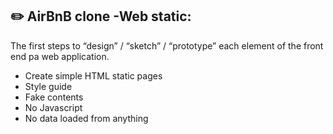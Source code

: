 ## :pencil2:  AirBnB clone -Web static:

The first steps to “design” / “sketch” / “prototype” each element of the front end pa web application. 

+ Create simple HTML static pages
+ Style guide
+ Fake contents
+ No Javascript
+ No data loaded from anything
<!--stackedit_data:
eyJoaXN0b3J5IjpbMTMxMzQyMDI5OV19
-->